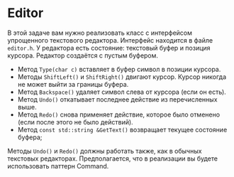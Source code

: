 # Editor

В этой задаче вам нужно реализовать класс с интерфейсом упрощенного текстового редактора.
Интерфейс находится в файле `editor.h`.
У редактора есть состояние: текстовый буфер и позиция курсора.
Редактор создаётся с пустым буфером.

 * Метод `Type(char c)` вставляет в буфер символ в позиции курсора.
 * Методы `ShiftLeft()` и `ShiftRight()` двигают курсор. Курсор никогда не может выйти за границы буфера.
 * Метод `Backspace()` удаляет символ слева от курсора (если он есть).
 * Метод `Undo()` откатывает последнее действие из перечисленных выше.
 * Метод `Redo()` снова применяет действие, которое было отменено (если после этого не было действий). 
 * Метод `const std::string &GetText()` возвращает текущее состояние буфера;

 Методы `Undo()` и `Redo()` должны работать также, как в обычных текстовых редакторах.
 Предполагается, что в реализации вы будете использовать паттерн Command.
